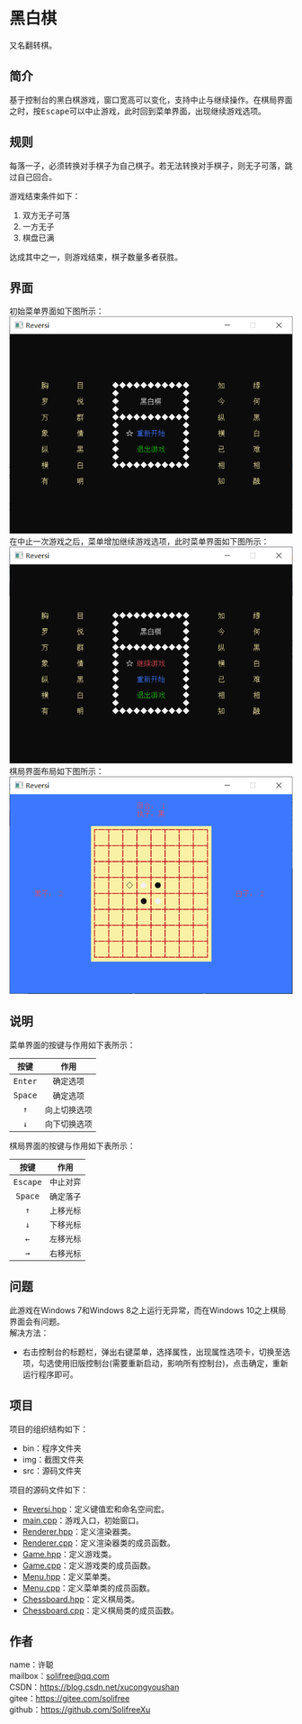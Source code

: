 ﻿# 黑白棋
又名翻转棋。

## 简介
基于控制台的黑白棋游戏，窗口宽高可以变化，支持中止与继续操作。在棋局界面之时，按<kbd>Escape</kbd>可以中止游戏，此时回到菜单界面，出现继续游戏选项。

## 规则
每落一子，必须转换对手棋子为自己棋子。若无法转换对手棋子，则无子可落，跳过自己回合。

游戏结束条件如下：
1. 双方无子可落
2. 一方无子
3. 棋盘已满

达成其中之一，则游戏结束，棋子数量多者获胜。

## 界面
初始菜单界面如下图所示：  
![初始菜单](img/Menu1.png)  
在中止一次游戏之后，菜单增加继续游戏选项，此时菜单界面如下图所示：  
![完整菜单](img/Menu2.png)  
棋局界面布局如下图所示：  
![棋局布局](img/Chessboard.png)

## 说明
菜单界面的按键与作用如下表所示：

按键|作用
:-:|:-:
<kbd>Enter</kbd>|确定选项
<kbd>Space</kbd>|确定选项
<kbd>↑</kbd>|向上切换选项
<kbd>↓</kbd>|向下切换选项

棋局界面的按键与作用如下表所示：

按键|作用
:-:|:-:
<kbd>Escape</kbd>|中止对弈
<kbd>Space</kbd>|确定落子
<kbd>↑</kbd>|上移光标
<kbd>↓</kbd>|下移光标
<kbd>←</kbd>|左移光标
<kbd>→</kbd>|右移光标

## 问题
此游戏在Windows 7和Windows 8之上运行无异常，而在Windows 10之上棋局界面会有问题。  
解决方法：
* 右击控制台的标题栏，弹出右键菜单，选择属性，出现属性选项卡，切换至选项，勾选使用旧版控制台(需要重新启动，影响所有控制台)，点击确定，重新运行程序即可。

## 项目
项目的组织结构如下：
* bin：程序文件夹
* img：截图文件夹
* src：源码文件夹

项目的源码文件如下：
* [Reversi.hpp](src/Reversi.hpp)：定义键值宏和命名空间宏。
* [main.cpp](src/main.cpp)：游戏入口，初始窗口。
* [Renderer.hpp](src/Renderer.hpp)：定义渲染器类。
* [Renderer.cpp](src/Renderer.cpp)：定义渲染器类的成员函数。
* [Game.hpp](src/Game.hpp)：定义游戏类。
* [Game.cpp](src/Game.cpp)：定义游戏类的成员函数。
* [Menu.hpp](src/Menu.hpp)：定义菜单类。
* [Menu.cpp](src/Menu.cpp)：定义菜单类的成员函数。
* [Chessboard.hpp](src/Chessboard.hpp)：定义棋局类。
* [Chessboard.cpp](src/Chessboard.cpp)：定义棋局类的成员函数。

## 作者
name：许聪  
mailbox：solifree@qq.com  
CSDN：https://blog.csdn.net/xucongyoushan  
gitee：https://gitee.com/solifree  
github：https://github.com/SolifreeXu
